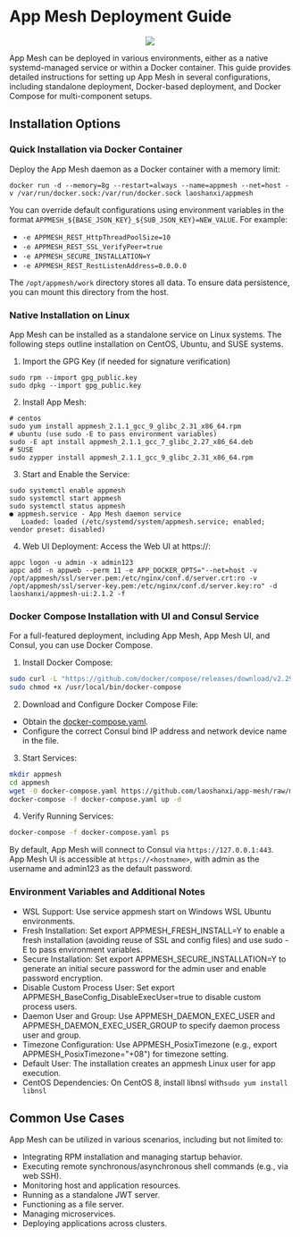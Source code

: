 # App Mesh Deployment Guide

<div align=center><img src="https://github.com/laoshanxi/app-mesh/raw/main/docs/source/deploy.png"/></div>

App Mesh can be deployed in various environments, either as a native systemd-managed service or within a Docker container. This guide provides detailed instructions for setting up App Mesh in several configurations, including standalone deployment, Docker-based deployment, and Docker Compose for multi-component setups.

## Installation Options

### Quick Installation via Docker Container

Deploy the App Mesh daemon as a Docker container with a memory limit:

```shell
docker run -d --memory=8g --restart=always --name=appmesh --net=host -v /var/run/docker.sock:/var/run/docker.sock laoshanxi/appmesh
```

You can override default configurations using environment variables in the format `APPMESH_${BASE_JSON_KEY}_${SUB_JSON_KEY}=NEW_VALUE`. For example:

- `-e APPMESH_REST_HttpThreadPoolSize=10`
- `-e APPMESH_REST_SSL_VerifyPeer=true`
- `-e APPMESH_SECURE_INSTALLATION=Y`
- `-e APPMESH_REST_RestListenAddress=0.0.0.0`

The `/opt/appmesh/work` directory stores all data. To ensure data persistence, you can mount this directory from the host.

### Native Installation on Linux

App Mesh can be installed as a standalone service on Linux systems. The following steps outline installation on CentOS, Ubuntu, and SUSE systems.

1. Import the GPG Key (if needed for signature verification)

```shell
sudo rpm --import gpg_public.key
sudo dpkg --import gpg_public.key
```

2. Install App Mesh:

```shell
# centos
sudo yum install appmesh_2.1.1_gcc_9_glibc_2.31_x86_64.rpm
# ubuntu (use sudo -E to pass environment variables)
sudo -E apt install appmesh_2.1.1_gcc_7_glibc_2.27_x86_64.deb
# SUSE
sudo zypper install appmesh_2.1.1_gcc_9_glibc_2.31_x86_64.rpm
```

3. Start and Enable the Service:

```shell
sudo systemctl enable appmesh
sudo systemctl start appmesh
sudo systemctl status appmesh
● appmesh.service - App Mesh daemon service
   Loaded: loaded (/etc/systemd/system/appmesh.service; enabled; vendor preset: disabled)
```

4. Web UI Deployment: Access the Web UI at https://<hostname>:

```shell
appc logon -u admin -x admin123
appc add -n appweb --perm 11 -e APP_DOCKER_OPTS="--net=host -v /opt/appmesh/ssl/server.pem:/etc/nginx/conf.d/server.crt:ro -v /opt/appmesh/ssl/server-key.pem:/etc/nginx/conf.d/server.key:ro" -d laoshanxi/appmesh-ui:2.1.2 -f
```

### Docker Compose Installation with UI and Consul Service

For a full-featured deployment, including App Mesh, App Mesh UI, and Consul, you can use Docker Compose.

1. Install Docker Compose:

```bash
sudo curl -L "https://github.com/docker/compose/releases/download/v2.29.2/docker-compose-$(uname -s)-$(uname -m)" -o /usr/local/bin/docker-compose
sudo chmod +x /usr/local/bin/docker-compose
```

2. Download and Configure Docker Compose File:

- Obtain the [docker-compose.yaml](https://github.com/laoshanxi/app-mesh/raw/main/script/docker-compose.yaml).
- Configure the correct Consul bind IP address and network device name in the file.

3. Start Services:

```bash
mkdir appmesh
cd appmesh
wget -O docker-compose.yaml https://github.com/laoshanxi/app-mesh/raw/main/script/docker-compose.yaml
docker-compose -f docker-compose.yaml up -d
```

4. Verify Running Services:

```bash
docker-compose -f docker-compose.yaml ps
```

By default, App Mesh will connect to Consul via `https://127.0.0.1:443`. App Mesh UI is accessible at `https://<hostname>`, with admin as the username and admin123 as the default password.

### Environment Variables and Additional Notes

- WSL Support: Use service appmesh start on Windows WSL Ubuntu environments.
- Fresh Installation: Set export APPMESH_FRESH_INSTALL=Y to enable a fresh installation (avoiding reuse of SSL and config files) and use sudo -E to pass environment variables.
- Secure Installation: Set export APPMESH_SECURE_INSTALLATION=Y to generate an initial secure password for the admin user and enable password encryption.
- Disable Custom Process User: Set export APPMESH_BaseConfig_DisableExecUser=true to disable custom process users.
- Daemon User and Group: Use APPMESH_DAEMON_EXEC_USER and APPMESH_DAEMON_EXEC_USER_GROUP to specify daemon process user and group.
- Timezone Configuration: Use APPMESH_PosixTimezone (e.g., export APPMESH_PosixTimezone="+08") for timezone setting.
- Default User: The installation creates an appmesh Linux user for app execution.
- CentOS Dependencies: On CentOS 8, install libnsl with`sudo yum install libnsl`

## Common Use Cases

App Mesh can be utilized in various scenarios, including but not limited to:

- Integrating RPM installation and managing startup behavior.
- Executing remote synchronous/asynchronous shell commands (e.g., via web SSH).
- Monitoring host and application resources.
- Running as a standalone JWT server.
- Functioning as a file server.
- Managing microservices.
- Deploying applications across clusters.
